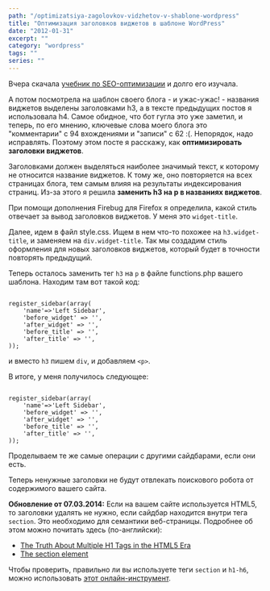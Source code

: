 ```yaml
---
path: "/optimizatsiya-zagolovkov-vidzhetov-v-shablone-wordpress"
title: "Оптимизация заголовков виджетов в шаблоне WordPress"
date: "2012-01-31"
excerpt: ""
category: "wordpress"
tags: ""
series: ""
---
```


Вчера скачала [учебник по SEO-оптимизации](http://www.seobuilding.ru/seo-forum/poiskovaya_optimizaciya_v_obshih_chertah/seo_poiskovaya_optimizaciya_ot_a_do_ya/) и долго его изучала.

А потом посмотрела на шаблон своего блога - и ужас-ужас! - названия виджетов выделены заголовками h3, а в тексте предыдущих постов я использовала h4. Самое обидное, что бот гугла это уже заметил, и теперь, по его мнению, ключевые слова моего блога это "комментарии" с 94 вхождениями и "записи" с 62 :(. Непорядок, надо исправлять. Поэтому этом посте я расскажу, как **оптимизировать заголовки виджетов**.

Заголовками должен выделяться наиболее значимый текст, к которому не относится название виджетов. К тому же, оно повторяется на всех страницах блога, тем самым влияя на результаты индексирования страниц. Из-за этого я решила **заменить h3 на p в названиях виджетов**.

При помощи дополнения Firebug для Firefox я определила, какой стиль отвечает за вывод заголовков виджетов. У меня это `widget-title`.

Далее, идем в файл style.css. Ищем в нем что-то похожее на `h3.widget-title`, и заменяем на `div.widget-title`. Так мы создадим стиль оформления для новых заголовков виджетов, который будет в точности повторять предыдущий.

Теперь осталось заменить тег `h3` на `p` в файле functions.php вашего шаблона. Находим там вот такой код:

```

register_sidebar(array(
	'name'=>'Left Sidebar',
	'before_widget' => '',
	'after_widget' => '',
	'before_title' => '',
	'after_title' => '',
));

```

и вместо `h3` пишем `div`, и добавляем `<p>`.

В итоге, у меня получилось следующее:

```

register_sidebar(array(
	'name'=>'Left Sidebar',
	'before_widget' => '',
	'after_widget' => '',
	'before_title' => '',
	'after_title' => '',
));

```

Проделываем те же самые операции с другими сайдбарами, если они есть.

Теперь ненужные заголовки не будут отвлекать поискового робота от содержимого вашего сайта.

**Обновление от 07.03.2014:** Если на вашем сайте используется HTML5, то заголовки удалять не нужно, если сайдбар находится внутри тега `section`. Это необходимо для семантики веб-страницы. Подробнее об этом можно почитать здесь (по-английски):

- [The Truth About Multiple H1 Tags in the HTML5 Era](http://webdesign.tutsplus.com/articles/the-truth-about-multiple-h1-tags-in-the-html5-era--webdesign-16824)
- [The section element](http://html5doctor.com/the-section-element/)

Чтобы проверить, правильно ли вы используете теги `section` и `h1-h6`, можно использовать [этот онлайн-инструмент](http://gsnedders.html5.org/outliner/).
